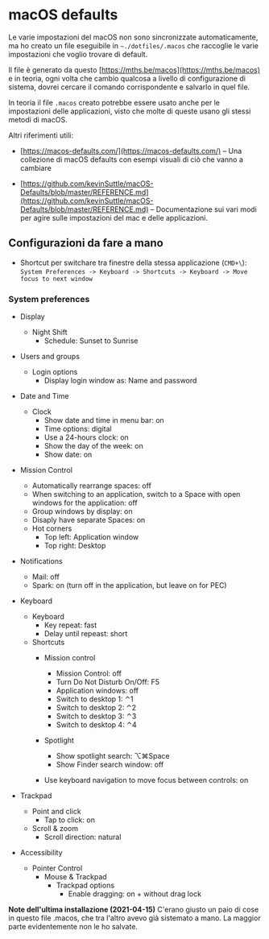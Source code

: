 # macOS defaults

Le varie impostazioni del macOS non sono sincronizzate automaticamente, ma ho creato un file eseguibile in `~./dotfiles/.macos` che raccoglie le varie impostazioni che voglio trovare di default.

Il file è generato da questo [https://mths.be/macos](https://mths.be/macos) e in teoria, ogni volta che cambio qualcosa a livello di configurazione di sistema, dovrei cercare il comando corrispondente e salvarlo in quel file.

In teoria il file `.macos` creato potrebbe essere usato anche per le impostazioni delle applicazioni, visto che molte di queste usano gli stessi metodi di macOS.

Altri riferimenti utili:

- [https://macos-defaults.com/](https://macos-defaults.com/) – Una collezione di macOS defaults con esempi visuali di ciò che vanno a cambiare

- [https://github.com/kevinSuttle/macOS-Defaults/blob/master/REFERENCE.md](https://github.com/kevinSuttle/macOS-Defaults/blob/master/REFERENCE.md) – Documentazione sui vari modi per agire sulle impostazioni del mac e delle applicazioni.

## Configurazioni da fare a mano

- Shortcut per switchare tra finestre della stessa applicazione (`CMD+\`):  
`System Preferences -> Keyboard -> Shortcuts -> Keyboard -> Move focus to next window`

### System preferences
- Display
	- Night Shift
		- Schedule: Sunset to Sunrise
- Users and groups
	- Login options
		- Display login window as: Name and password
- Date and Time
	- Clock
		- Show date and time in menu bar: on
		- Time options: digital
		- Use a 24-hours clock: on
		- Show the day of the week: on
		- Show date: on
- Mission Control
	- Automatically rearrange spaces: off
	- When switching to an application, switch to a Space with open windows for the application: off
	- Group windows by display: on
	- Disaply have separate Spaces: on
	- Hot corners
		- Top left: Application window
		- Top right: Desktop

- Notifications
	- Mail: off
	- Spark: on (turn off in the application, but leave on for PEC)

- Keyboard
	- Keyboard
		- Key repeat: fast
		- Delay until repeast: short
	- Shortcuts
		- Mission control
			- Mission Control: off
			- Turn Do Not Disturb On/Off: F5
			- Application windows: off
			- Switch to desktop 1: ⌃1
			- Switch to desktop 2: ⌃2
			- Switch to desktop 3: ⌃3
			- Switch to desktop 4: ⌃4
		- Spotlight
			- Show spotlight search: ⌥⌘Space
			- Show Finder search window: off 
		
		- Use keyboard navigation to move focus between controls: on

- Trackpad
	- Point and click
		- Tap to click: on
	- Scroll & zoom
		- Scroll direction: natural

- Accessibility
	- Pointer Control
		- Mouse & Trackpad
			- Trackpad options
				- Enable dragging: on + without drag lock


**Note dell'ultima installazione (2021-04-15)**
C'erano giusto un paio di cose in questo file .macos, che tra l'altro avevo già sistemato a mano. La maggior parte evidentemente non le ho salvate.